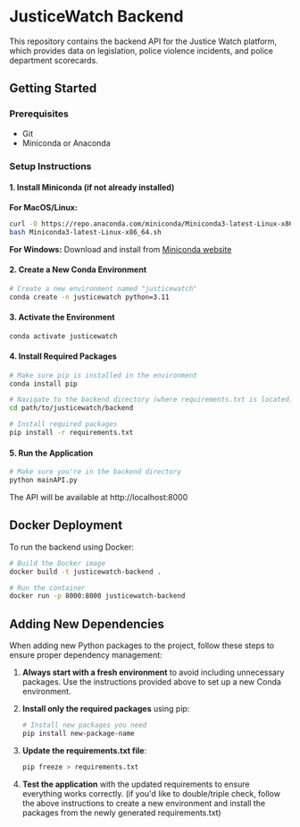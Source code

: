 # JusticeWatch Backend

This repository contains the backend API for the Justice Watch platform, which provides data on legislation, police violence incidents, and police department scorecards.

## Getting Started

### Prerequisites

- Git
- Miniconda or Anaconda

### Setup Instructions

#### 1. Install Miniconda (if not already installed)

**For MacOS/Linux:**

```bash
curl -O https://repo.anaconda.com/miniconda/Miniconda3-latest-Linux-x86_64.sh
bash Miniconda3-latest-Linux-x86_64.sh
```

**For Windows:** Download and install from [Miniconda website](https://docs.conda.io/en/latest/miniconda.html)

#### 2. Create a New Conda Environment

```bash
# Create a new environment named "justicewatch"
conda create -n justicewatch python=3.11
```

#### 3. Activate the Environment

```bash
conda activate justicewatch
```

#### 4. Install Required Packages

```bash
# Make sure pip is installed in the environment
conda install pip

# Navigate to the backend directory (where requirements.txt is located)
cd path/to/justicewatch/backend

# Install required packages
pip install -r requirements.txt
```

#### 5. Run the Application

```bash
# Make sure you're in the backend directory
python mainAPI.py
```

The API will be available at http://localhost:8000

## Docker Deployment

To run the backend using Docker:

```bash
# Build the Docker image
docker build -t justicewatch-backend .

# Run the container
docker run -p 8000:8000 justicewatch-backend
```

## Adding New Dependencies

When adding new Python packages to the project, follow these steps to ensure proper dependency management:

1. **Always start with a fresh environment** to avoid including unnecessary packages. Use the instructions provided above to set up a new Conda environment.

2. **Install only the required packages** using pip:

   ```bash
   # Install new packages you need
   pip install new-package-name
   ```

3. **Update the requirements.txt file**:

   ```bash
   pip freeze > requirements.txt
   ```

4. **Test the application** with the updated requirements to ensure everything works correctly. (if you'd like to double/triple check, follow the above instructions to create a new environment and install the packages from the newly generated requirements.txt)
   ```

   ```
